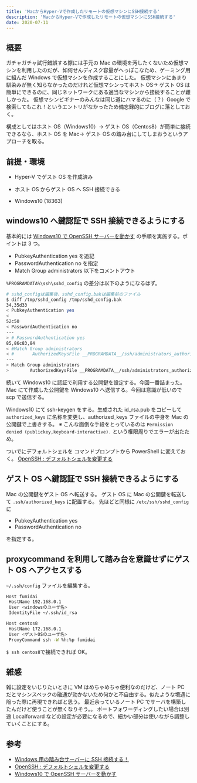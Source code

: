 ```yaml
---
title: 'MacからHyper-Vで作成したリモートの仮想マシンにSSH接続する'
description: 'MacからHyper-Vで作成したリモートの仮想マシンにSSH接続する'
date: 2020-07-11
---
```


## 概要

ガチャガチャ試行錯誤する際には手元の Mac の環境を汚したくないため仮想マシンを利用したのだが、如何せんディスク容量がへっぽこなため、ゲーミング用に組んだ Windows で仮想マシンを作成することにした。
仮想マシンにあまり馴染みが無く知らなかったのだけれど仮想マシンってホスト OS→ ゲスト OS は簡単にできるのに、同じネットワークにある適当なマシンから接続することが難しかった。
仮想マシンビギナーのみんなは同じ道にハマるのに（？）Google で検索してもこれ！というエントリがなかったため備忘録的にブログに落としておく。

構成としてはホスト OS（Windows10）→ ゲスト OS（Centos8）が簡単に接続できるなら、ホスト OS を Mac→ ゲスト OS の踏み台にしてしまおうというアプローチを取る。

## 前提・環境

- Hyper-V でゲスト OS を作成済み
- ホスト OS からゲスト OS へ SSH 接続できる

- Windows10 (18363)

## windows10 へ鍵認証で SSH 接続できるようにする

基本的には [Windows10 で OpenSSH サーバーを動かす](https://wave.hatenablog.com/entry/2019/02/23/080800) の手順を実施する。ポイントは 3 つ。

- PubkeyAuthentication yes を追記
- PasswordAuthentication no を指定
- Match Group administrators 以下をコメントアウト

`%PROGRAMDATA%\ssh\sshd_config` の差分は以下のようになるはず。

```bash
# sshd_configは編集後、sshd_config.bakは編集前のファイル
$ diff /tmp/sshd_config /tmp/sshd_config.bak
34,35d33
< PubkeyAuthentication yes
<
52c50
< PasswordAuthentication no
---
> # PasswordAuthentication yes
85,86c83,84
< #Match Group administrators
< #       AuthorizedKeysFile __PROGRAMDATA__/ssh/administrators_authorized_keys
---
> Match Group administrators
>        AuthorizedKeysFile __PROGRAMDATA__/ssh/administrators_authorized_keys
```

続いて Windows10 に認証で利用する公開鍵を設定する。今回一番詰まった。
Mac にて作成した公開鍵を Windows10 へ送信する。今回は意識が低いので scp で送信する。

Windows10 にて ssh-keygen をする。生成された id_rsa.pub をコピーして `authorized_keys` に名称を変更し、authorized_keys ファイルの中身を Mac の公開鍵で上書きする。
※ こんな面倒な手段をとっているのは `Permission denied (publickey,keyboard-interactive).` という権限周りでエラーが出たため。

ついでにデフォルトシェルを コマンドプロンプトから PowerShell に変えておく。
[OpenSSH : デフォルトシェルを変更する](https://www.server-world.info/query?os=Windows_Server_2019&p=ssh&f=5)

## ゲスト OS へ鍵認証で SSH 接続できるようにする

Mac の公開鍵をゲスト OS へ転送する。
ゲスト OS に Mac の公開鍵を転送して `.ssh/authorized_keys` に配置する。
先ほどと同様に `/etc/ssh/sshd_config` に

- PubkeyAuthentication yes
- PasswordAuthentication no

を指定する。

## proxycommand を利用して踏み台を意識せずにゲスト OS へアクセスする

`~/.ssh/config` ファイルを編集する。

```bash
Host fumidai
 HostName 192.168.0.1
 User <windowsのユーザ名>
 IdentityFile ~/.ssh/id_rsa

Host centos8
 HostName 172.168.0.1
 User <ゲストOSのユーザ名>
 ProxyCommand ssh -W %h:%p fumidai
```

`$ ssh centos8`で接続できれば OK。

## 雑感

雑に設定をいじりたいときに VM はめちゃめちゃ便利なのだけど、ノート PC だとマシンスペックの融通が効かないため何かと不自由する。似たような境遇に陥った際に再現できればと思う。
最近余っているノート PC でサーバを構築したんだけど使うことが無くなりそう。。
ポートフォワーディングしたい場合は別途 Localforward などの設定が必要になるので、細かい部分は使いながら調整していくことにする。

## 参考

- [Windows 用の踏み台サーバーに SSH 接続する！](https://qiita.com/1Kano/items/ea018abaae7ce5edbf73)
- [OpenSSH : デフォルトシェルを変更する](https://www.server-world.info/query?os=Windows_Server_2019&p=ssh&f=5)
- [Windows10 で OpenSSH サーバーを動かす](https://wave.hatenablog.com/entry/2019/02/23/080800)